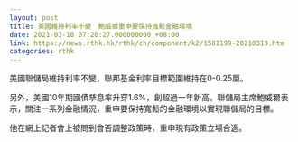```yaml
---
layout: post
title: 美國維持利率不變　鮑威爾重申要保持寬鬆金融環境
date: 2021-03-18 07:20:27.000000000 +08:00
link: https://news.rthk.hk/rthk/ch/component/k2/1581199-20210318.htm
categories: rthk
---
```


美國聯儲局維持利率不變，聯邦基金利率目標範圍維持在0-0.25厘。

另外，美國10年期國債孳息率升穿1.6%，創超過一年新高。聯儲局主席鮑威爾表示，關注一系列金融情況，重申要保持寬鬆的金融環境以實現聯儲局的目標。

他在網上記者會上被問到會否調整政策時，重申現有政策立場合適。

